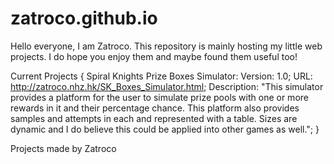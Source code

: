 # zatroco.github.io
Hello everyone, I am Zatroco. This repository is mainly hosting my little web projects. I do hope you enjoy them and maybe found them useful too!

Current Projects {
  Spiral Knights Prize Boxes Simulator: 
    Version: 1.0;
    URL: http://zatroco.nhz.hk/SK_Boxes_Simulator.html;
    Description: "This simulator provides a platform for the user to simulate prize pools with one or more rewards in it and their percentage chance. This platform also provides samples and attempts in each and represented with a table. Sizes are dynamic and I do believe this could be applied into other games as well.";
}

Projects made by Zatroco
